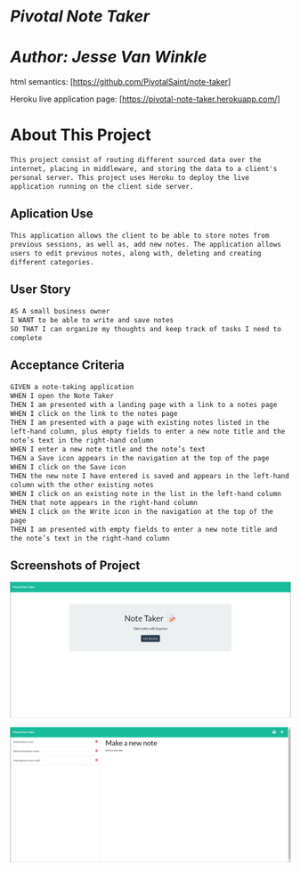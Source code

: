 # *Pivotal Note Taker*

# ***Author: Jesse Van Winkle***
html semantics: [https://github.com/PivotalSaint/note-taker]

Heroku live application page: [https://pivotal-note-taker.herokuapp.com/]

# **About This Project**
    This project consist of routing different sourced data over the internet, placing in middleware, and storing the data to a client's personal server. This project uses Heroku to deploy the live application running on the client side server. 

## **Aplication Use**
    This application allows the client to be able to store notes from previous sessions, as well as, add new notes. The application allows users to edit previous notes, along with, deleting and creating different categories. 

## **User Story**
    AS A small business owner
    I WANT to be able to write and save notes
    SO THAT I can organize my thoughts and keep track of tasks I need to complete

## **Acceptance Criteria**

    GIVEN a note-taking application
    WHEN I open the Note Taker
    THEN I am presented with a landing page with a link to a notes page
    WHEN I click on the link to the notes page
    THEN I am presented with a page with existing notes listed in the left-hand column, plus empty fields to enter a new note title and the note’s text in the right-hand column
    WHEN I enter a new note title and the note’s text
    THEN a Save icon appears in the navigation at the top of the page
    WHEN I click on the Save icon
    THEN the new note I have entered is saved and appears in the left-hand column with the other existing notes
    WHEN I click on an existing note in the list in the left-hand column
    THEN that note appears in the right-hand column
    WHEN I click on the Write icon in the navigation at the top of the page
    THEN I am presented with empty fields to enter a new note title and the note’s text in the right-hand column

## **Screenshots of Project**

![img](/images/pivotal-notes.png)

![img](/images/pivotal-note-overview.png)